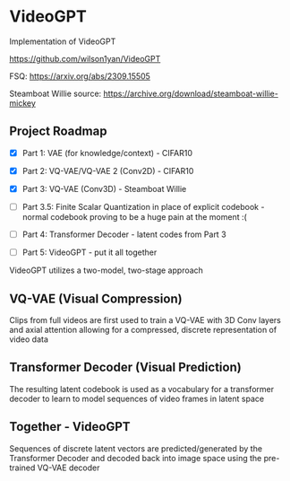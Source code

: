 # VideoGPT
Implementation of VideoGPT

https://github.com/wilson1yan/VideoGPT

FSQ: https://arxiv.org/abs/2309.15505

Steamboat Willie source: https://archive.org/download/steamboat-willie-mickey

## Project Roadmap

- [X] Part 1: VAE (for knowledge/context) - CIFAR10

- [X] Part 2: VQ-VAE/VQ-VAE 2 (Conv2D) - CIFAR10

- [X] Part 3: VQ-VAE (Conv3D) - Steamboat Willie

- [ ] Part 3.5: Finite Scalar Quantization in place of explicit codebook - normal codebook proving to be a huge pain at the moment :(

- [ ] Part 4: Transformer Decoder - latent codes from Part 3

- [ ] Part 5: VideoGPT - put it all together


VideoGPT utilizes a two-model, two-stage approach

## VQ-VAE (Visual Compression)
Clips from full videos are first used to train a VQ-VAE with 3D Conv layers and axial attention
allowing for a compressed, discrete representation of video data

## Transformer Decoder (Visual Prediction)
The resulting latent codebook is used as a vocabulary for a transformer decoder to learn to model sequences of
video frames in latent space

## Together - VideoGPT
Sequences of discrete latent vectors are predicted/generated by the Transformer Decoder and decoded back into
image space using the pre-trained VQ-VAE decoder
